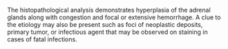 The histopathological analysis demonstrates hyperplasia of the adrenal glands along with congestion and focal or extensive hemorrhage. A clue to the etiology may also be present such as foci of neoplastic deposits, primary tumor, or infectious agent that may be observed on staining in cases of fatal infections.